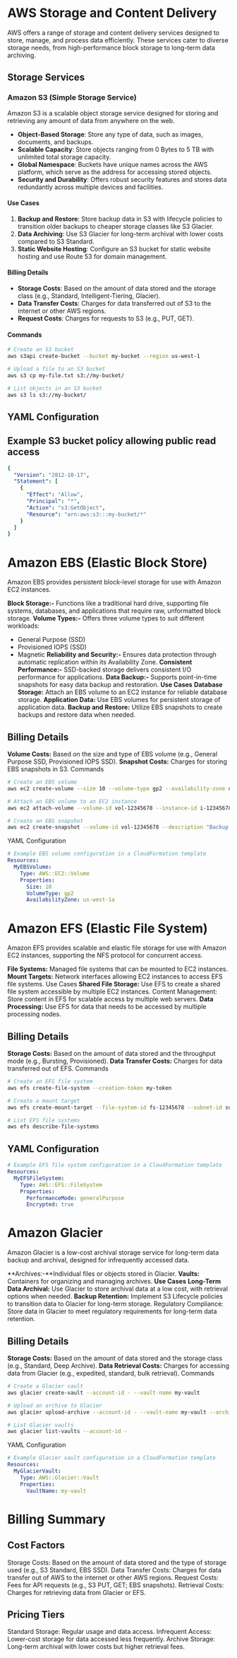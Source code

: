 # AWS Storage and Content Delivery

AWS offers a range of storage and content delivery services designed to store, manage, and process data efficiently. These services cater to diverse storage needs, from high-performance block storage to long-term data archiving.

## Storage Services

### Amazon S3 (Simple Storage Service)

Amazon S3 is a scalable object storage service designed for storing and retrieving any amount of data from anywhere on the web.

- **Object-Based Storage**: Store any type of data, such as images, documents, and backups.
- **Scalable Capacity**: Store objects ranging from 0 Bytes to 5 TB with unlimited total storage capacity.
- **Global Namespace**: Buckets have unique names across the AWS platform, which serve as the address for accessing stored objects.
- **Security and Durability**: Offers robust security features and stores data redundantly across multiple devices and facilities.

#### Use Cases
1. **Backup and Restore**: Store backup data in S3 with lifecycle policies to transition older backups to cheaper storage classes like S3 Glacier.
2. **Data Archiving**: Use S3 Glacier for long-term archival with lower costs compared to S3 Standard.
3. **Static Website Hosting**: Configure an S3 bucket for static website hosting and use Route 53 for domain management.

#### Billing Details
- **Storage Costs**: Based on the amount of data stored and the storage class (e.g., Standard, Intelligent-Tiering, Glacier).
- **Data Transfer Costs**: Charges for data transferred out of S3 to the internet or other AWS regions.
- **Request Costs**: Charges for requests to S3 (e.g., PUT, GET).

#### Commands
```bash
# Create an S3 bucket
aws s3api create-bucket --bucket my-bucket --region us-west-1

# Upload a file to an S3 bucket
aws s3 cp my-file.txt s3://my-bucket/

# List objects in an S3 bucket
aws s3 ls s3://my-bucket/
```
## YAML Configuration
## Example S3 bucket policy allowing public read access
```yaml
{
  "Version": "2012-10-17",
  "Statement": [
    {
      "Effect": "Allow",
      "Principal": "*",
      "Action": "s3:GetObject",
      "Resource": "arn:aws:s3:::my-bucket/*"
    }
  ]
}
```
# Amazon EBS (Elastic Block Store)
Amazon EBS provides persistent block-level storage for use with Amazon EC2 instances.

**Block Storage:-** Functions like a traditional hard drive, supporting file systems, databases, and applications that require raw, unformatted block storage.
**Volume Types:-** Offers three volume types to suit different workloads:
- General Purpose (SSD)
- Provisioned IOPS (SSD)
- Magnetic
**Reliability and Security:-** Ensures data protection through automatic replication within its Availability Zone.
**Consistent Performance:-** SSD-backed storage delivers consistent I/O performance for applications.
**Data Backup:-** Supports point-in-time snapshots for easy data backup and restoration.
**Use Cases**
**Database Storage:** Attach an EBS volume to an EC2 instance for reliable database storage.
**Application Data:** Use EBS volumes for persistent storage of application data.
**Backup and Restore:** Utilize EBS snapshots to create backups and restore data when needed.
## Billing Details
**Volume Costs:** Based on the size and type of EBS volume (e.g., General Purpose SSD, Provisioned IOPS SSD).
**Snapshot Costs:** Charges for storing EBS snapshots in S3.
Commands
```bash
# Create an EBS volume
aws ec2 create-volume --size 10 --volume-type gp2 --availability-zone us-west-1a

# Attach an EBS volume to an EC2 instance
aws ec2 attach-volume --volume-id vol-12345678 --instance-id i-12345678 --device /dev/sdf

# Create an EBS snapshot
aws ec2 create-snapshot --volume-id vol-12345678 --description "Backup Snapshot"
```
YAML Configuration
```yaml
# Example EBS volume configuration in a CloudFormation template
Resources:
  MyEBSVolume:
    Type: AWS::EC2::Volume
    Properties:
      Size: 10
      VolumeType: gp2
      AvailabilityZone: us-west-1a
```
# Amazon EFS (Elastic File System)
Amazon EFS provides scalable and elastic file storage for use with Amazon EC2 instances, supporting the NFS protocol for concurrent access.

**File Systems:** Managed file systems that can be mounted to EC2 instances.
**Mount Targets:** Network interfaces allowing EC2 instances to access EFS file systems.
Use Cases
**Shared File Storage:** Use EFS to create a shared file system accessible by multiple EC2 instances.
Content Management: Store content in EFS for scalable access by multiple web servers.
**Data Processing:** Use EFS for data that needs to be accessed by multiple processing nodes.
## Billing Details
**Storage Costs:** Based on the amount of data stored and the throughput mode (e.g., Bursting, Provisioned).
**Data Transfer Costs:** Charges for data transferred out of EFS.
Commands
```bash
# Create an EFS file system
aws efs create-file-system --creation-token my-token

# Create a mount target
aws efs create-mount-target --file-system-id fs-12345678 --subnet-id subnet-12345678

# List EFS file systems
aws efs describe-file-systems
```
## YAML Configuration
```yaml
# Example EFS file system configuration in a CloudFormation template
Resources:
  MyEFSFileSystem:
    Type: AWS::EFS::FileSystem
    Properties:
      PerformanceMode: generalPurpose
      Encrypted: true
```
# Amazon Glacier
Amazon Glacier is a low-cost archival storage service for long-term data backup and archival, designed for infrequently accessed data.

**Archives:-**Individual files or objects stored in Glacier.
**Vaults:** Containers for organizing and managing archives.
**Use Cases**
**Long-Term Data Archival:** Use Glacier to store archival data at a low cost, with retrieval options when needed.
**Backup Retention:** Implement S3 Lifecycle policies to transition data to Glacier for long-term storage.
Regulatory Compliance: Store data in Glacier to meet regulatory requirements for long-term data retention.
## Billing Details
**Storage Costs:** Based on the amount of data stored and the storage class (e.g., Standard, Deep Archive).
**Data Retrieval Costs:** Charges for accessing data from Glacier (e.g., expedited, standard, bulk retrieval).
Commands
```bash
# Create a Glacier vault
aws glacier create-vault --account-id - --vault-name my-vault

# Upload an archive to Glacier
aws glacier upload-archive --account-id - --vault-name my-vault --archive-description "My Archive" --body my-file.txt

# List Glacier vaults
aws glacier list-vaults --account-id -
```
YAML Configuration
```yaml
# Example Glacier vault configuration in a CloudFormation template
Resources:
  MyGlacierVault:
    Type: AWS::Glacier::Vault
    Properties:
      VaultName: my-vault
```

# Billing Summary
## Cost Factors
Storage Costs: Based on the amount of data stored and the type of storage used (e.g., S3 Standard, EBS SSD).
Data Transfer Costs: Charges for data transfer out of AWS to the internet or other AWS regions.
Request Costs: Fees for API requests (e.g., S3 PUT, GET; EBS snapshots).
Retrieval Costs: Charges for retrieving data from Glacier or EFS.
## Pricing Tiers
Standard Storage: Regular usage and data access.
Infrequent Access: Lower-cost storage for data accessed less frequently.
Archive Storage: Long-term archival with lower costs but higher retrieval fees.